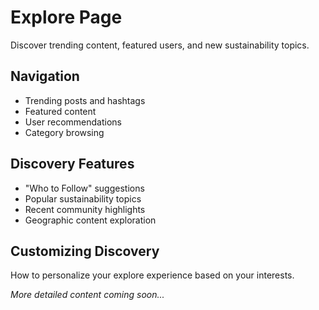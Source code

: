 # Explore Page

Discover trending content, featured users, and new sustainability topics.

## Navigation

- Trending posts and hashtags
- Featured content
- User recommendations
- Category browsing

## Discovery Features

- "Who to Follow" suggestions
- Popular sustainability topics
- Recent community highlights
- Geographic content exploration

## Customizing Discovery

How to personalize your explore experience based on your interests.

*More detailed content coming soon...*
